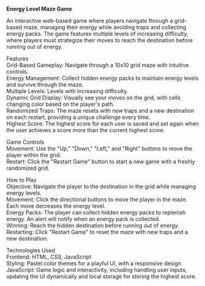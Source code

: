**Energy Level Maze Game**

An interactive web-based game where players navigate through a grid-based maze, managing their energy while avoiding traps and collecting energy packs. The game features multiple levels of increasing difficulty, where players must strategize their moves to reach the destination before running out of energy.

Features  
Grid-Based Gameplay: Navigate through a 10x10 grid maze with intuitive controls.  
Energy Management: Collect hidden energy packs to maintain energy levels and survive through the maze.  
Multiple Levels: Levels with increasing difficulty.  
Dynamic Grid Display: Visually see your moves on the grid, with cells changing color based on the player's path.  
Randomized Traps: The maze resets with new traps and a new destination on each restart, providing a unique challenge every time.  
Highest Score: The highest score for each user is saved and set again when the user achieves a score more than the current highest score.

Game Controls   
Movement: Use the "Up," "Down," "Left," and "Right" buttons to move the player within the grid.  
Restart: Click the "Restart Game" button to start a new game with a freshly randomized grid.  

How to Play  
Objective: Navigate the player to the destination in the grid while managing energy levels.  
Movement: Click the directional buttons to move the player in the maze. Each move decreases the energy level.  
Energy Packs: The player can collect hidden energy packs to replenish energy. An alert will notify when an energy pack is collected.  
Winning: Reach the hidden destination before running out of energy.  
Restarting: Click "Restart Game" to reset the maze with new traps and a new destination.

Technologies Used    
Frontend: HTML, CSS, JavaScript  
Styling: Pastel color themes for a playful UI, with a responsive design  
JavaScript: Game logic and interactivity, including handling user inputs, updating the UI dynamically and local storage for storing the highest score.



